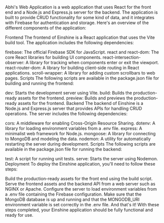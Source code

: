 Abhi's Web Application is a web application that uses React for the front end and a Node.js and Express.js server for the backend. The application is built to provide CRUD functionality for some kind of data, and it integrates with Firebase for authentication and storage. Here's an overview of the different components of the application:

Frontend The frontend of Einshine is a React application that uses the Vite build tool. The application includes the following dependencies:

firebase: The official Firebase SDK for JavaScript. react and react-dom: The core React libraries for building UI components. react-intersection-observer: A library for tracking when components enter or exit the viewport. react-router-dom: A library for building client-side routing in React applications. scroll-wrapper: A library for adding custom scrollbars to web pages. Scripts The following scripts are available in the package.json file for building and running the frontend:

dev: Starts the development server using Vite. build: Builds the production-ready assets for the frontend. preview: Builds and previews the production-ready assets for the frontend. Backend The backend of Einshine is a Node.js and Express.js server that provides APIs for handling CRUD operations. The server includes the following dependencies:

cors: A middleware for enabling Cross-Origin Resource Sharing. dotenv: A library for loading environment variables from a .env file. express: A minimalist web framework for Node.js. mongoose: A library for connecting to MongoDB and modeling the data. nodemon: A utility for automatically restarting the server during development. Scripts The following scripts are available in the package.json file for running the backend:

test: A script for running unit tests. serve: Starts the server using Nodemon. Deployment To deploy the Einshine application, you'll need to follow these steps:

Build the production-ready assets for the front end using the build script. Serve the frontend assets and the backend API from a web server such as NGINX or Apache. Configure the server to load environment variables from a .env file containing the Firebase configuration. Make sure that the MongoDB database is up and running and that the MONGODB_URI environment variable is set correctly in the .env file. And that's it! With these steps completed, your Einshine application should be fully functional and ready for use.
